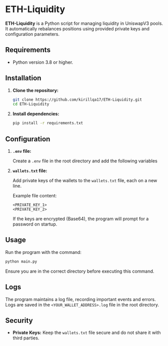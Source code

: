 
# ETH-Liquidity

**ETH-Liquidity** is a Python script for managing liquidity in UniswapV3 pools. It automatically rebalances positions using provided private keys and configuration parameters.

## Requirements

- Python version 3.8 or higher.

## Installation

1. **Clone the repository:**

   ```bash
   git clone https://github.com/kirillqa17/ETH-Liquidity.git
   cd ETH-Liquidity
   ```

2. **Install dependencies:**

   ```bash
   pip install -r requirements.txt
   ```

## Configuration

1. **`.env` file:**

   Create a `.env` file in the root directory and add the following variables


2. **`wallets.txt` file:**

   Add private keys of the wallets to the `wallets.txt` file, each on a new line.

   Example file content:

   ```
   <PRIVATE_KEY_1>
   <PRIVATE_KEY_2>
   ```

   If the keys are encrypted (Base64), the program will prompt for a password on startup.

## Usage

Run the program with the command:

```bash
python main.py
```

Ensure you are in the correct directory before executing this command.

## Logs

The program maintains a log file, recording important events and errors. Logs are saved in the `<YOUR_WALLET_ADDRESS>.log` file in the root directory.

## Security

- **Private Keys:** Keep the `wallets.txt` file secure and do not share it with third parties.
